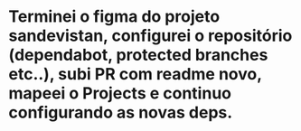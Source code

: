 # Terminei o figma do projeto sandevistan, configurei o repositório (dependabot, protected branches etc..), subi PR com readme novo, mapeei o Projects e continuo configurando as novas deps.
